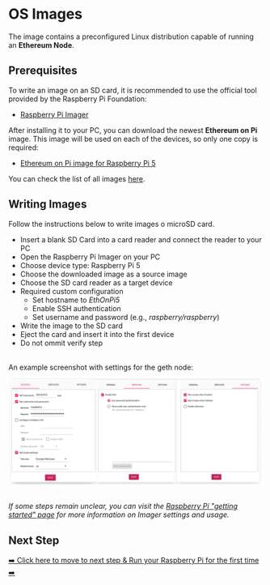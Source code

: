 # OS Images

The image contains a preconfigured Linux distribution capable of running an **Ethereum Node**.

## Prerequisites
To write an image on an SD card, it is recommended to use the official tool provided by the Raspberry Pi Foundation:
- [Raspberry Pi Imager](https://www.raspberrypi.com/software/)

After installing it to your PC, you can download the newest **Ethereum on Pi** image. This image will be used on each of the devices, so only one copy is required:
- [Ethereum on Pi image for Raspberry Pi 5](https://github.com/Web3-Pi/Ethereum-On-Raspberry-Pi/releases/tag/rpi5)

You can check the list of all images [here](https://github.com/viggith/ethereum-on-pi/releases).


## Writing Images
Follow the instructions below to write images o microSD card.

- Insert a blank SD Card into a card reader and connect the reader to your PC
- Open the Raspberry Pi Imager on your PC
- Choose device type: Raspberry Pi 5 
- Choose the downloaded image as a source image
- Choose the SD card reader as a target device
- Required custom configuration
  - Set hostname to _EthOnPi5_
  - Enable SSH authentication
  - Set username and password (e.g., _raspberry/raspberry_)
- Write the image to the SD card
- Eject the card and insert it into the first device
- Do not ommit verify step
  
\
An example screenshot with settings for the geth node:

![Sample Raspbberyy Pi Imager configuration](./img-raspberry-pi5-imager-example.png)


\
_If some steps remain unclear, you can visit the [Raspberry Pi "getting started" page](https://www.raspberrypi.com/documentation/computers/getting-started.html) for more information on Imager settings and usage._

## Next Step

[➡️ Click here to move to next step & Run your Raspberry Pi for the first time ➡️](./4-installation.md)
